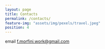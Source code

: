 ```yaml
---
layout: page
title: Contacts
permalink: /contacts/
feature-img: "assets/img/pexels/travel.jpeg"
position: 4
---
```


email [f.morfini.work@gmail.com](f.morfini.work@gmail.com)
